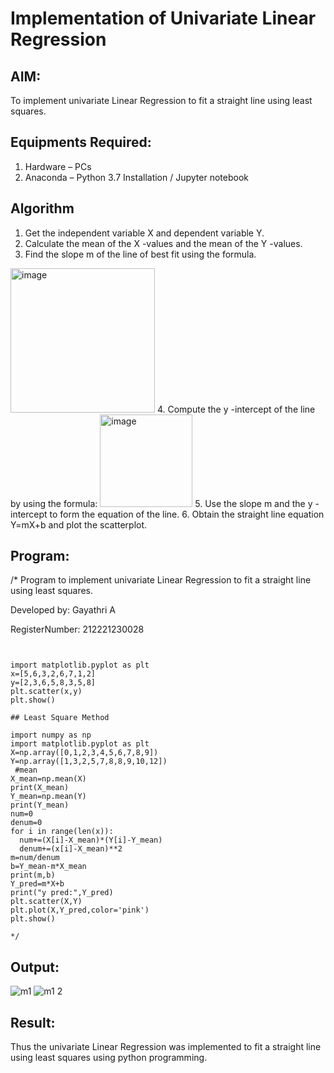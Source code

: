 # Implementation of Univariate Linear Regression
## AIM:
To implement univariate Linear Regression to fit a straight line using least squares.

## Equipments Required:
1. Hardware – PCs
2. Anaconda – Python 3.7 Installation / Jupyter notebook

## Algorithm
1. Get the independent variable X and dependent variable Y.
2. Calculate the mean of the X -values and the mean of the Y -values.
3. Find the slope m of the line of best fit using the formula. 
<img width="231" alt="image" src="https://user-images.githubusercontent.com/93026020/192078527-b3b5ee3e-992f-46c4-865b-3b7ce4ac54ad.png">
4. Compute the y -intercept of the line by using the formula:
<img width="148" alt="image" src="https://user-images.githubusercontent.com/93026020/192078545-79d70b90-7e9d-4b85-9f8b-9d7548a4c5a4.png">
5. Use the slope m and the y -intercept to form the equation of the line.
6. Obtain the straight line equation Y=mX+b and plot the scatterplot.

## Program:
/*
Program to implement univariate Linear Regression to fit a straight line using least squares.

Developed by: Gayathri A

RegisterNumber:  212221230028
```


import matplotlib.pyplot as plt
x=[5,6,3,2,6,7,1,2]
y=[2,3,6,5,8,3,5,8]
plt.scatter(x,y)
plt.show()

## Least Square Method

import numpy as np
import matplotlib.pyplot as plt
X=np.array([0,1,2,3,4,5,6,7,8,9])
Y=np.array([1,3,2,5,7,8,8,9,10,12])
 #mean 
X_mean=np.mean(X)
print(X_mean)
Y_mean=np.mean(Y)
print(Y_mean)
num=0
denum=0
for i in range(len(x)):
  num+=(X[i]-X_mean)*(Y[i]-Y_mean)
  denum+=(x[i]-X_mean)**2
m=num/denum
b=Y_mean-m*X_mean
print(m,b)
Y_pred=m*X+b
print("y pred:",Y_pred)
plt.scatter(X,Y)
plt.plot(X,Y_pred,color='pink')
plt.show()

*/
```

## Output:
![m1](https://user-images.githubusercontent.com/94154854/198179932-f86a6be3-3cef-4140-b614-c92b44bfbd10.png)
![m1 2](https://user-images.githubusercontent.com/94154854/198179959-b99ce42b-f716-431f-bda7-29c96ec69ed5.png)




## Result:
Thus the univariate Linear Regression was implemented to fit a straight line using least squares using python programming.
